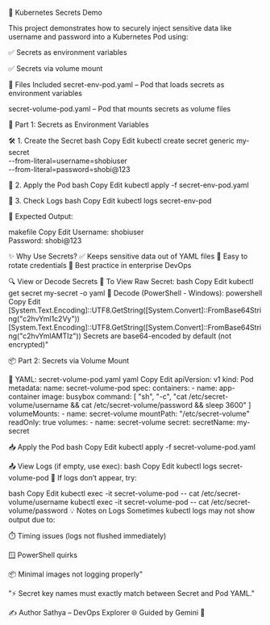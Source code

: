 🔐 Kubernetes Secrets Demo

This project demonstrates how to securely inject sensitive data like username and password into a Kubernetes Pod using:

✅ Secrets as environment variables

✅ Secrets via volume mount

📁 Files Included
secret-env-pod.yaml – Pod that loads secrets as environment variables

secret-volume-pod.yaml – Pod that mounts secrets as volume files

🔧 Part 1: Secrets as Environment Variables

🛠️ 1. Create the Secret
bash
Copy
Edit
kubectl create secret generic my-secret \
  --from-literal=username=shobiuser \
  --from-literal=password=shobi@123
  
🚀 2. Apply the Pod
bash
Copy
Edit
kubectl apply -f secret-env-pod.yaml

📜 3. Check Logs
bash
Copy
Edit
kubectl logs secret-env-pod

🧾 Expected Output:

makefile
Copy
Edit
Username: shobiuser  
Password: shobi@123

✨ Why Use Secrets?
✅ Keeps sensitive data out of YAML files
🔁 Easy to rotate credentials
🔐 Best practice in enterprise DevOps

🔍 View or Decode Secrets
🔎 To View Raw Secret:
bash
Copy
Edit
kubectl get secret my-secret -o yaml
🔐 Decode (PowerShell - Windows):
powershell
Copy
Edit
[System.Text.Encoding]::UTF8.GetString([System.Convert]::FromBase64String("c2hvYml1c2Vy"))
[System.Text.Encoding]::UTF8.GetString([System.Convert]::FromBase64String("c2hvYmlAMTIz"))
Secrets are base64-encoded by default (not encrypted)"

📦 Part 2: Secrets via Volume Mount

📝 YAML: secret-volume-pod.yaml
yaml
Copy
Edit
apiVersion: v1
kind: Pod
metadata:
  name: secret-volume-pod
spec:
  containers:
    - name: app-container
      image: busybox
      command: [ "sh", "-c", "cat /etc/secret-volume/username && cat /etc/secret-volume/password && sleep 3600" ]
      volumeMounts:
        - name: secret-volume
          mountPath: "/etc/secret-volume"
          readOnly: true
  volumes:
    - name: secret-volume
      secret:
        secretName: my-secret
		
📥 Apply the Pod
bash
Copy
Edit
kubectl apply -f secret-volume-pod.yaml

📤 View Logs (if empty, use exec):
bash
Copy
Edit
kubectl logs secret-volume-pod
🧠 If logs don’t appear, try:

bash
Copy
Edit
kubectl exec -it secret-volume-pod -- cat /etc/secret-volume/username
kubectl exec -it secret-volume-pod -- cat /etc/secret-volume/password
💡 Notes on Logs
Sometimes kubectl logs may not show output due to:

⏱️ Timing issues (logs not flushed immediately)

🪟 PowerShell quirks

📦 Minimal images not logging properly"

"⚡ Secret key names must exactly match between Secret and Pod YAML."

✍️ Author
Sathya – DevOps Explorer 🌐
Guided by Gemini 🤝


